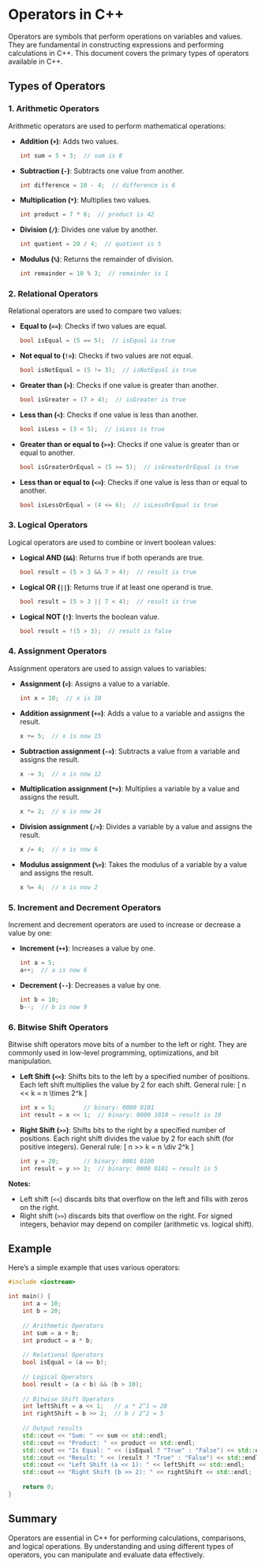 # Operators in C++

Operators are symbols that perform operations on variables and values. They are fundamental in constructing expressions and performing calculations in C++. This document covers the primary types of operators available in C++.

## Types of Operators

### 1. Arithmetic Operators

Arithmetic operators are used to perform mathematical operations:

- **Addition (`+`)**: Adds two values.
  ```cpp
  int sum = 5 + 3;  // sum is 8
  ```

- **Subtraction (`-`)**: Subtracts one value from another.
  ```cpp
  int difference = 10 - 4;  // difference is 6
  ```

- **Multiplication (`*`)**: Multiplies two values.
  ```cpp
  int product = 7 * 6;  // product is 42
  ```

- **Division (`/`)**: Divides one value by another.
  ```cpp
  int quotient = 20 / 4;  // quotient is 5
  ```

- **Modulus (`%`)**: Returns the remainder of division.
  ```cpp
  int remainder = 10 % 3;  // remainder is 1
  ```

### 2. Relational Operators

Relational operators are used to compare two values:

- **Equal to (`==`)**: Checks if two values are equal.
  ```cpp
  bool isEqual = (5 == 5);  // isEqual is true
  ```

- **Not equal to (`!=`)**: Checks if two values are not equal.
  ```cpp
  bool isNotEqual = (5 != 3);  // isNotEqual is true
  ```

- **Greater than (`>`)**: Checks if one value is greater than another.
  ```cpp
  bool isGreater = (7 > 4);  // isGreater is true
  ```

- **Less than (`<`)**: Checks if one value is less than another.
  ```cpp
  bool isLess = (3 < 5);  // isLess is true
  ```

- **Greater than or equal to (`>=`)**: Checks if one value is greater than or equal to another.
  ```cpp
  bool isGreaterOrEqual = (5 >= 5);  // isGreaterOrEqual is true
  ```

- **Less than or equal to (`<=`)**: Checks if one value is less than or equal to another.
  ```cpp
  bool isLessOrEqual = (4 <= 6);  // isLessOrEqual is true
  ```

### 3. Logical Operators

Logical operators are used to combine or invert boolean values:

- **Logical AND (`&&`)**: Returns true if both operands are true.
  ```cpp
  bool result = (5 > 3 && 7 > 4);  // result is true
  ```

- **Logical OR (`||`)**: Returns true if at least one operand is true.
  ```cpp
  bool result = (5 > 3 || 7 < 4);  // result is true
  ```

- **Logical NOT (`!`)**: Inverts the boolean value.
  ```cpp
  bool result = !(5 > 3);  // result is false
  ```

### 4. Assignment Operators

Assignment operators are used to assign values to variables:

- **Assignment (`=`)**: Assigns a value to a variable.
  ```cpp
  int x = 10;  // x is 10
  ```

- **Addition assignment (`+=`)**: Adds a value to a variable and assigns the result.
  ```cpp
  x += 5;  // x is now 15
  ```

- **Subtraction assignment (`-=`)**: Subtracts a value from a variable and assigns the result.
  ```cpp
  x -= 3;  // x is now 12
  ```

- **Multiplication assignment (`*=`)**: Multiplies a variable by a value and assigns the result.
  ```cpp
  x *= 2;  // x is now 24
  ```

- **Division assignment (`/=`)**: Divides a variable by a value and assigns the result.
  ```cpp
  x /= 4;  // x is now 6
  ```

- **Modulus assignment (`%=`)**: Takes the modulus of a variable by a value and assigns the result.
  ```cpp
  x %= 4;  // x is now 2
  ```

### 5. Increment and Decrement Operators

Increment and decrement operators are used to increase or decrease a value by one:

- **Increment (`++`)**: Increases a value by one.
  ```cpp
  int a = 5;
  a++;  // a is now 6
  ```

- **Decrement (`--`)**: Decreases a value by one.
  ```cpp
  int b = 10;
  b--;  // b is now 9
  ```


### 6. Bitwise Shift Operators

Bitwise shift operators move bits of a number to the left or right. They are commonly used in low-level programming, optimizations, and bit manipulation.

* **Left Shift (`<<`)**: Shifts bits to the left by a specified number of positions. Each left shift multiplies the value by 2 for each shift.
  General rule:
  [
  n << k = n \times 2^k
  ]

  ```cpp
  int x = 5;        // binary: 0000 0101
  int result = x << 1;  // binary: 0000 1010 → result is 10
  ```

* **Right Shift (`>>`)**: Shifts bits to the right by a specified number of positions. Each right shift divides the value by 2 for each shift (for positive integers).
  General rule:
  [
  n >> k = n \div 2^k
  ]

  ```cpp
  int y = 20;       // binary: 0001 0100
  int result = y >> 2;  // binary: 0000 0101 → result is 5
  ```

**Notes:**

* Left shift (`<<`) discards bits that overflow on the left and fills with zeros on the right.
* Right shift (`>>`) discards bits that overflow on the right. For signed integers, behavior may depend on compiler (arithmetic vs. logical shift).

## Example

Here’s a simple example that uses various operators:

```cpp
#include <iostream>

int main() {
    int a = 10;
    int b = 20;
    
    // Arithmetic Operators
    int sum = a + b;
    int product = a * b;
    
    // Relational Operators
    bool isEqual = (a == b);
    
    // Logical Operators
    bool result = (a < b) && (b > 10);
    
    // Bitwise Shift Operators
    int leftShift = a << 1;   // a * 2^1 = 20
    int rightShift = b >> 2;  // b / 2^2 = 5
    
    // Output results
    std::cout << "Sum: " << sum << std::endl;
    std::cout << "Product: " << product << std::endl;
    std::cout << "Is Equal: " << (isEqual ? "True" : "False") << std::endl;
    std::cout << "Result: " << (result ? "True" : "False") << std::endl;
    std::cout << "Left Shift (a << 1): " << leftShift << std::endl;
    std::cout << "Right Shift (b >> 2): " << rightShift << std::endl;
    
    return 0;
}

```

## Summary

Operators are essential in C++ for performing calculations, comparisons, and logical operations. By understanding and using different types of operators, you can manipulate and evaluate data effectively.


